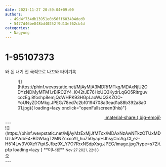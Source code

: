 ```yaml
---
date: 2021-11-27 20:59:04+09:00
authors:
  - 49d4f734db13951e0b56ff603404ded0
  - 5477d46be848bd40252f9d13ef62cb4d
categories:
  - Nagyung
---
```


# 1-95107373

<div class="post-container" markdown="1">
<div class="content-container md-sidebar__scrollwrap" markdown="1">

와 폰 내기 전 극적으로 나꼬와 타이기록
<figure markdown="1">
![](https://phinf.wevpstatic.net/MjAyMjA3MDRfMTkg/MDAxNjU2ODYzNDMyMTM1.rBlRC2Y4_l042tJE76HxUQ3KydrLqGO5RitrguvcozEg.8foshp8emjQoWHPK93HGpLaoWJQ3KZOO-YoUNyZDOMkg.JPEG/78ed7c2bf0194708a3ead1a88b392a8a001.jpg){ loading=lazy onclick="openFullscreen(this)"}
</figure>


</div>
</div>

<div style="text-align: right;" markdown="1">
<a href="https://weverse.io/fromis9/fanpost/1-95107373" style="text-align: right;">:material-share:{.big-emoji}</a>
</div>
---

<div class="comments-container md-sidebar__scrollwrap" markdown="1">
<div class="comment" markdown="1">
<div class='id-container' markdown="1">
![](https://phinf.wevpstatic.net/MjAyMzExMjJfMTcx/MDAxNzAwNTkzOTUxMDUz.kPVdbE4-BDWIagT2MNZcxooYI_huZ50yapHJhsyCrcAg.Cl_ez-H514Lw3V0XeY7tptSJfbz9X_Y7O7RrxNSdpXsg.JPEG/image.jpg?type=s72){ pfp loading=lazy }
**<span class="artist">이나경</span>** <small>Nov 27 2021, 22:33</small><br>
</div>
<div class='comment-body' markdown="1">
오
</div>
</div>
</div>
---
